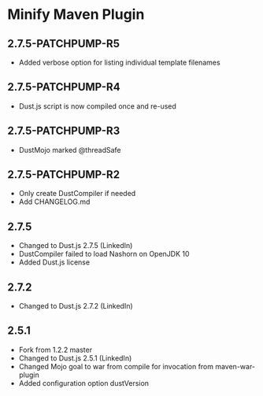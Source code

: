 # Minify Maven Plugin

## 2.7.5-PATCHPUMP-R5

* Added verbose option for listing individual template filenames

## 2.7.5-PATCHPUMP-R4

* Dust.js script is now compiled once and re-used

## 2.7.5-PATCHPUMP-R3

* DustMojo marked @threadSafe

## 2.7.5-PATCHPUMP-R2

* Only create DustCompiler if needed
* Add CHANGELOG.md

## 2.7.5

* Changed to Dust.js 2.7.5 (LinkedIn)
* DustCompiler failed to load Nashorn on OpenJDK 10
* Added Dust.js license

## 2.7.2

* Changed to Dust.js 2.7.2 (LinkedIn)

## 2.5.1

* Fork from 1.2.2 master
* Changed to Dust.js 2.5.1 (LinkedIn)
* Changed Mojo goal to war from compile for invocation from maven-war-plugin
* Added configuration option dustVersion
